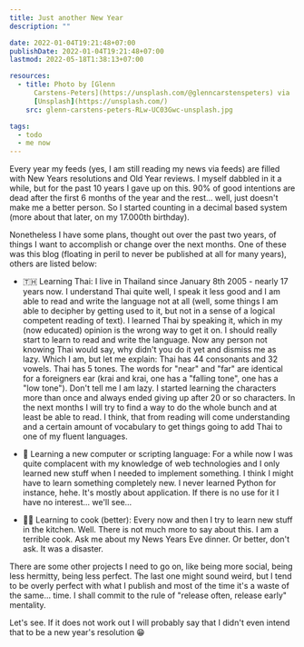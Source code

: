 ```yaml
---
title: Just another New Year
description: ""

date: 2022-01-04T19:21:48+07:00
publishDate: 2022-01-04T19:21:48+07:00
lastmod: 2022-05-18T1:38:13+07:00

resources:
  - title: Photo by [Glenn
      Carstens-Peters](https://unsplash.com/@glenncarstenspeters) via
      [Unsplash](https://unsplash.com/)
    src: glenn-carstens-peters-RLw-UC03Gwc-unsplash.jpg

tags:
  - todo
  - me now
---
```


Every year my feeds (yes, I am still reading my news via feeds) are filled with New Years resolutions and Old Year reviews. I myself dabbled in it a while, but for the past 10 years I gave up on this. 90% of good intentions are dead after the first 6 months of the year and the rest... well, just doesn't make me a better person. So I started counting in a decimal based system (more about that later, on my 17.000th birthday).

Nonetheless I have some plans, thought out over the past two years, of things I want to accomplish or change over the next months. One of these was this blog (floating in peril to never be published at all for many years), others are listed below:

- 🇹🇭 Learning Thai: I live in Thailand since January 8th 2005 - nearly 17 years now. I understand Thai quite well, I speak it less good and I am able to read and write the language not at all (well, some things I am able to decipher by getting used to it, but not in a sense of a logical competent reading of text). I learned Thai by speaking it, which in my (now educated) opinion is the wrong way to get it on. I should really start to learn to read and write the language. Now any person not knowing Thai would say, why didn't you do it yet and dismiss me as lazy. Which I am, but let me explain: Thai has 44 consonants and 32 vowels. Thai has 5 tones. The words for "near" and "far" are identical for a foreigners ear (krai and krai, one has a "falling tone", one has a "low tone"). Don't tell me I am lazy. I started learning the characters more than once and always ended giving up after 20 or so characters. In the next months I will try to find a way to do the whole bunch and at least be able to read. I think, that from reading will come understanding and a certain amount of vocabulary to get things going to add Thai to one of my fluent languages.

- 🤖 Learning a new computer or scripting language: For a while now I was quite complacent with my knowledge of web technologies and I only learned new stuff when I needed to implement something. I think I might have to learn something completely new. I never learned Python for instance, hehe. It's mostly about application. If there is no use for it I have no interest... we'll see...

- 🧑‍🍳 Learning to cook (better): Every now and then I try to learn new stuff in the kitchen. Well. There is not much more to say about this. I am a terrible cook. Ask me about my News Years Eve dinner. Or better, don't ask. It was a disaster.

There are some other projects I need to go on, like being more social, being less hermitty, being less perfect. The last one might sound weird, but I tend to be overly perfect with what I publish and most of the time it's a waste of the same... time. I shall commit to the rule of "release often, release early" mentality.

Let's see. If it does not work out I will probably say that I didn't even intend that to be a new year's resolution 😁
